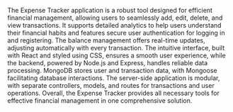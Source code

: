 The Expense Tracker application is a robust tool designed for efficient financial management, allowing users to seamlessly add, edit, delete, and view transactions. 
It supports detailed analytics to help users understand their financial habits and features secure user authentication for logging in and registering. 
The balance management offers real-time updates, adjusting automatically with every transaction. 
The intuitive interface, built with React and styled using CSS, ensures a smooth user experience, while the backend, powered by Node.js and Express, handles reliable data processing. 
MongoDB stores user and transaction data, with Mongoose facilitating database interactions. The server-side application is modular, with separate controllers, models, and routes for transactions and user operations. 
Overall, the Expense Tracker provides all necessary tools for effective financial management in one comprehensive solution.

 
